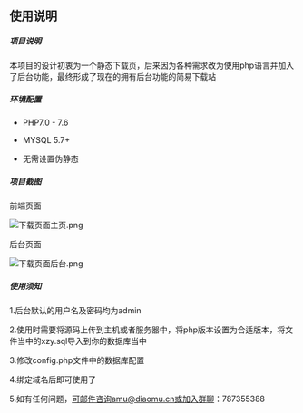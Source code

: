## 使用说明

##### 项目说明

本项目的设计初衷为一个静态下载页，后来因为各种需求改为使用php语言并加入了后台功能，最终形成了现在的拥有后台功能的简易下载站

##### 环境配置

- PHP7.0 - 7.6

- MYSQL 5.7+

- 无需设置伪静态

##### 项目截图

前端页面

![下载页面主页.png](https://free.tc.mofashi.ltd/2/2024/02/11/65c89c4dbd256.png)

后台页面

![下载页面后台.png](https://free.tc.mofashi.ltd/2/2024/02/11/65c89c4eb43e8.png)

##### 使用须知

1.后台默认的用户名及密码均为admin

2.使用时需要将源码上传到主机或者服务器中，将php版本设置为合适版本，将文件当中的xzy.sql导入到你的数据库当中

3.修改config.php文件中的数据库配置

4.绑定域名后即可使用了

5.如有任何问题，可邮件咨询amu@diaomu.cn或加入群聊：787355388
